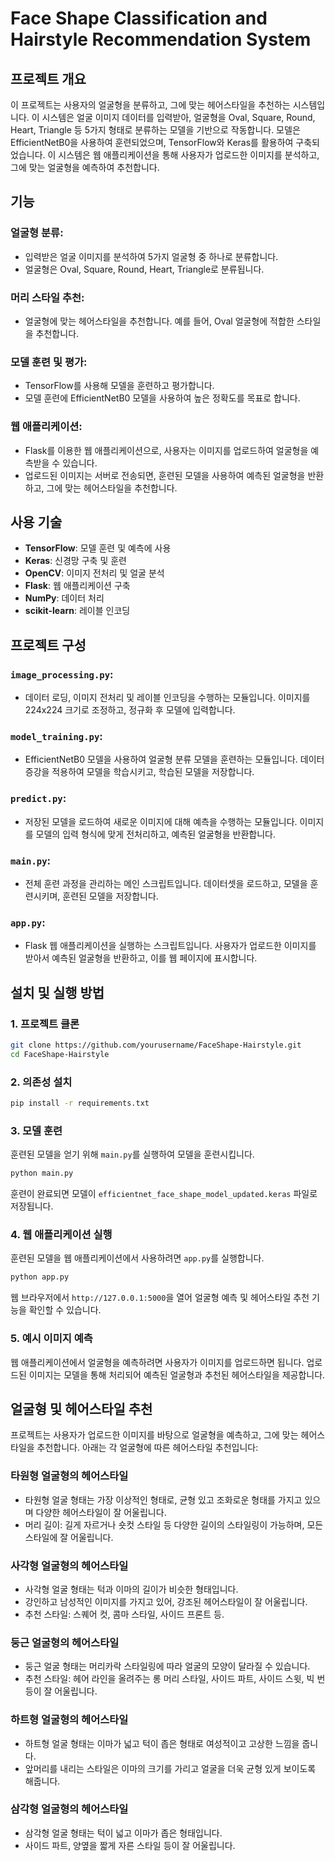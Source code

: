 
# Face Shape Classification and Hairstyle Recommendation System

## 프로젝트 개요
이 프로젝트는 사용자의 얼굴형을 분류하고, 그에 맞는 헤어스타일을 추천하는 시스템입니다. 이 시스템은 얼굴 이미지 데이터를 입력받아, 얼굴형을 Oval, Square, Round, Heart, Triangle 등 5가지 형태로 분류하는 모델을 기반으로 작동합니다. 모델은 EfficientNetB0을 사용하여 훈련되었으며, TensorFlow와 Keras를 활용하여 구축되었습니다. 이 시스템은 웹 애플리케이션을 통해 사용자가 업로드한 이미지를 분석하고, 그에 맞는 얼굴형을 예측하여 추천합니다.

## 기능
### 얼굴형 분류:
- 입력받은 얼굴 이미지를 분석하여 5가지 얼굴형 중 하나로 분류합니다.
- 얼굴형은 Oval, Square, Round, Heart, Triangle로 분류됩니다.

### 머리 스타일 추천:
- 얼굴형에 맞는 헤어스타일을 추천합니다. 예를 들어, Oval 얼굴형에 적합한 스타일을 추천합니다.

### 모델 훈련 및 평가:
- TensorFlow를 사용해 모델을 훈련하고 평가합니다.
- 모델 훈련에 EfficientNetB0 모델을 사용하여 높은 정확도를 목표로 합니다.

### 웹 애플리케이션:
- Flask를 이용한 웹 애플리케이션으로, 사용자는 이미지를 업로드하여 얼굴형을 예측받을 수 있습니다.
- 업로드된 이미지는 서버로 전송되면, 훈련된 모델을 사용하여 예측된 얼굴형을 반환하고, 그에 맞는 헤어스타일을 추천합니다.

## 사용 기술
- **TensorFlow**: 모델 훈련 및 예측에 사용
- **Keras**: 신경망 구축 및 훈련
- **OpenCV**: 이미지 전처리 및 얼굴 분석
- **Flask**: 웹 애플리케이션 구축
- **NumPy**: 데이터 처리
- **scikit-learn**: 레이블 인코딩

## 프로젝트 구성
### `image_processing.py`:
- 데이터 로딩, 이미지 전처리 및 레이블 인코딩을 수행하는 모듈입니다. 이미지를 224x224 크기로 조정하고, 정규화 후 모델에 입력합니다.

### `model_training.py`:
- EfficientNetB0 모델을 사용하여 얼굴형 분류 모델을 훈련하는 모듈입니다. 데이터 증강을 적용하여 모델을 학습시키고, 학습된 모델을 저장합니다.

### `predict.py`:
- 저장된 모델을 로드하여 새로운 이미지에 대해 예측을 수행하는 모듈입니다. 이미지를 모델의 입력 형식에 맞게 전처리하고, 예측된 얼굴형을 반환합니다.

### `main.py`:
- 전체 훈련 과정을 관리하는 메인 스크립트입니다. 데이터셋을 로드하고, 모델을 훈련시키며, 훈련된 모델을 저장합니다.

### `app.py`:
- Flask 웹 애플리케이션을 실행하는 스크립트입니다. 사용자가 업로드한 이미지를 받아서 예측된 얼굴형을 반환하고, 이를 웹 페이지에 표시합니다.

## 설치 및 실행 방법
### 1. 프로젝트 클론
```bash
git clone https://github.com/yourusername/FaceShape-Hairstyle.git
cd FaceShape-Hairstyle
```

### 2. 의존성 설치
```bash
pip install -r requirements.txt
```

### 3. 모델 훈련
훈련된 모델을 얻기 위해 `main.py`를 실행하여 모델을 훈련시킵니다.

```bash
python main.py
```
훈련이 완료되면 모델이 `efficientnet_face_shape_model_updated.keras` 파일로 저장됩니다.

### 4. 웹 애플리케이션 실행
훈련된 모델을 웹 애플리케이션에서 사용하려면 `app.py`를 실행합니다.

```bash
python app.py
```
웹 브라우저에서 `http://127.0.0.1:5000`을 열어 얼굴형 예측 및 헤어스타일 추천 기능을 확인할 수 있습니다.

### 5. 예시 이미지 예측
웹 애플리케이션에서 얼굴형을 예측하려면 사용자가 이미지를 업로드하면 됩니다. 업로드된 이미지는 모델을 통해 처리되어 예측된 얼굴형과 추천된 헤어스타일을 제공합니다.

## 얼굴형 및 헤어스타일 추천
프로젝트는 사용자가 업로드한 이미지를 바탕으로 얼굴형을 예측하고, 그에 맞는 헤어스타일을 추천합니다. 아래는 각 얼굴형에 따른 헤어스타일 추천입니다:

### 타원형 얼굴형의 헤어스타일
- 타원형 얼굴 형태는 가장 이상적인 형태로, 균형 있고 조화로운 형태를 가지고 있으며 다양한 헤어스타일이 잘 어울립니다.
- 머리 길이: 길게 자르거나 숏컷 스타일 등 다양한 길이의 스타일링이 가능하며, 모든 스타일에 잘 어울립니다.

### 사각형 얼굴형의 헤어스타일
- 사각형 얼굴 형태는 턱과 이마의 길이가 비슷한 형태입니다.
- 강인하고 남성적인 이미지를 가지고 있어, 강조된 헤어스타일이 잘 어울립니다.
- 추천 스타일: 스퀘어 컷, 콤마 스타일, 사이드 프론트 등.

### 둥근 얼굴형의 헤어스타일
- 둥근 얼굴 형태는 머리카락 스타일링에 따라 얼굴의 모양이 달라질 수 있습니다.
- 추천 스타일: 헤어 라인을 올려주는 롱 머리 스타일, 사이드 파트, 사이드 스윗, 빅 번 등이 잘 어울립니다.

### 하트형 얼굴형의 헤어스타일
- 하트형 얼굴 형태는 이마가 넓고 턱이 좁은 형태로 여성적이고 고상한 느낌을 줍니다.
- 앞머리를 내리는 스타일은 이마의 크기를 가리고 얼굴을 더욱 균형 있게 보이도록 해줍니다.

### 삼각형 얼굴형의 헤어스타일
- 삼각형 얼굴 형태는 턱이 넓고 이마가 좁은 형태입니다.
- 사이드 파트, 양옆을 짧게 자른 스타일 등이 잘 어울립니다.
